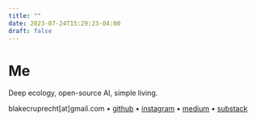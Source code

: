 ```yaml
---
title: ""
date: 2023-07-24T15:29:23-04:00
draft: false
---
```


# Me
Deep ecology, open-source AI, simple living.

blakecruprecht[at]gmail.com • [github](https://github.com/blakeruprecht) • [instagram](https://instagram.com/blakeruprecht) • [medium](https://medium.com/@blakeruprecht) • [substack](https://blakeruprecht.substack.com/)



